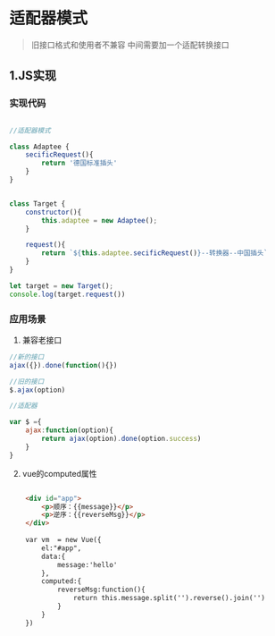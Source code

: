 # 适配器模式

> 旧接口格式和使用者不兼容
> 中间需要加一个适配转换接口

## 1.JS实现
### 实现代码

``` javascript

//适配器模式

class Adaptee {
    secificRequest(){
        return '德国标准插头'
    }
}


class Target {
    constructor(){
        this.adaptee = new Adaptee();
    }

    request(){
        return `${this.adaptee.secificRequest()}--转换器--中国插头`
    }
}

let target = new Target();
console.log(target.request())
```

### 应用场景
1. 兼容老接口

``` javascript
//新的接口
ajax({}).done(function(){})

//旧的接口
$.ajax(option)

//适配器

var $ ={
    ajax:function(option){
        return ajax(option).done(option.success)
    }
} 
```

2. vue的computed属性

``` html

    <div id="app">
        <p>顺序：{{message}}</p>
        <p>逆序：{{reverseMsg}}</p>
    </div>
    
    var vm  = new Vue({
        el:"#app",
        data:{
            message:'hello'
        },
        computed:{
            reverseMsg:function(){
                return this.message.split('').reverse().join('')
            }
        }
    })

```
